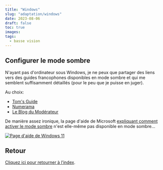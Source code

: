 ```yaml
---
title: "Windows"
slug: "adaptation/windows"
date: 2023-08-06
draft: false
toc: true
images:
tags:
  - basse vision
---
```


## Configurer le mode sombre
N'ayant pas d'ordinateur sous Windows, je ne peux que partager des liens vers des guides francophones disponibles en mode sombre et qui me semblent suffisamment détaillés (pour le peu que je puisse en juger).

Au choix:
* [Tom's Guide](https://www.tomsguide.fr/windows-11-mode-sombre-a-quoi-sert-il-et-comment-lactiver/)
* [Numerama](https://www.numerama.com/tech/744653-comment-activer-le-mode-sombre-sur-windows-11.html)
* [Le Blog du Modérateur](https://www.blogdumoderateur.com/comment-activer-dark-mode-windows-11/)

De manière assez ironique, la page d'aide de Microsoft [expliquant comment activer le mode sombre](https://support.microsoft.com/fr-fr/windows/rencontrez-windows-11-une-toute-nouvelle-apparence-f6c077d6-acf1-49bf-9be5-ca2f64c594ed) n'est elle-même pas disponible en mode sombre...

[![Page d'aide de Windows 11](/vision/windows11-support-site.png)](https://support.microsoft.com/fr-fr/windows/rencontrez-windows-11-une-toute-nouvelle-apparence-f6c077d6-acf1-49bf-9be5-ca2f64c594ed)

## Retour
[Cliquez ici pour retourner à l’index](..).